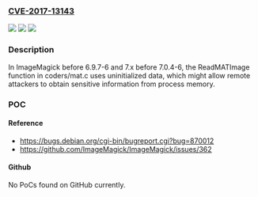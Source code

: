 ### [CVE-2017-13143](https://cve.mitre.org/cgi-bin/cvename.cgi?name=CVE-2017-13143)
![](https://img.shields.io/static/v1?label=Product&message=n%2Fa&color=blue)
![](https://img.shields.io/static/v1?label=Version&message=n%2Fa&color=blue)
![](https://img.shields.io/static/v1?label=Vulnerability&message=n%2Fa&color=brighgreen)

### Description

In ImageMagick before 6.9.7-6 and 7.x before 7.0.4-6, the ReadMATImage function in coders/mat.c uses uninitialized data, which might allow remote attackers to obtain sensitive information from process memory.

### POC

#### Reference
- https://bugs.debian.org/cgi-bin/bugreport.cgi?bug=870012
- https://github.com/ImageMagick/ImageMagick/issues/362

#### Github
No PoCs found on GitHub currently.

